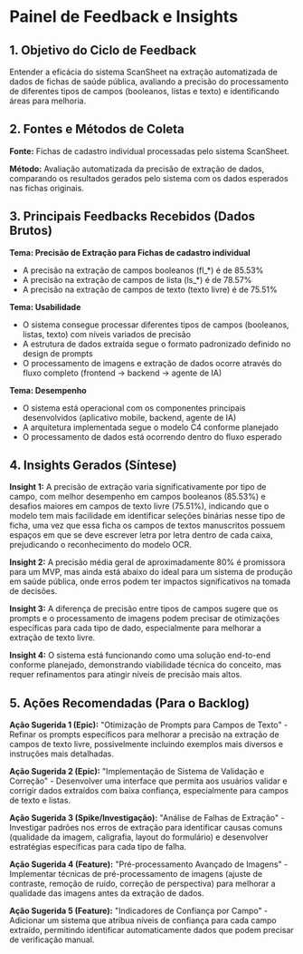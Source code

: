 # Painel de Feedback e Insights

## 1. Objetivo do Ciclo de Feedback
Entender a eficácia do sistema ScanSheet na extração automatizada de dados de fichas de saúde pública, avaliando a precisão do processamento de diferentes tipos de campos (booleanos, listas e texto) e identificando áreas para melhoria.

## 2. Fontes e Métodos de Coleta
**Fonte:** Fichas de cadastro individual processadas pelo sistema ScanSheet.

**Método:** Avaliação automatizada da precisão de extração de dados, comparando os resultados gerados pelo sistema com os dados esperados nas fichas originais.

## 3. Principais Feedbacks Recebidos (Dados Brutos)
**Tema: Precisão de Extração para Fichas de cadastro individual**
- A precisão na extração de campos booleanos (fl_*) é de 85.53%
- A precisão na extração de campos de lista (ls_*) é de 78.57%
- A precisão na extração de campos de texto (texto livre) é de 75.51%

**Tema: Usabilidade**
- O sistema consegue processar diferentes tipos de campos (booleanos, listas, texto) com níveis variados de precisão
- A estrutura de dados extraída segue o formato padronizado definido no design de prompts
- O processamento de imagens e extração de dados ocorre através do fluxo completo (frontend → backend → agente de IA)

**Tema: Desempenho**
- O sistema está operacional com os componentes principais desenvolvidos (aplicativo mobile, backend, agente de IA)
- A arquitetura implementada segue o modelo C4 conforme planejado
- O processamento de dados está ocorrendo dentro do fluxo esperado

## 4. Insights Gerados (Síntese)
**Insight 1:** A precisão de extração varia significativamente por tipo de campo, com melhor desempenho em campos booleanos (85.53%) e desafios maiores em campos de texto livre (75.51%), indicando que o modelo tem mais facilidade em identificar seleções binárias nesse tipo de ficha, uma vez que essa ficha os campos de textos manuscritos possuem espaços em que se deve escrever letra por letra dentro de cada caixa, prejudicando o reconhecimento do modelo OCR.

**Insight 2:** A precisão média geral de aproximadamente 80% é promissora para um MVP, mas ainda está abaixo do ideal para um sistema de produção em saúde pública, onde erros podem ter impactos significativos na tomada de decisões.

**Insight 3:** A diferença de precisão entre tipos de campos sugere que os prompts e o processamento de imagens podem precisar de otimizações específicas para cada tipo de dado, especialmente para melhorar a extração de texto livre.

**Insight 4:** O sistema está funcionando como uma solução end-to-end conforme planejado, demonstrando viabilidade técnica do conceito, mas requer refinamentos para atingir níveis de precisão mais altos.

## 5. Ações Recomendadas (Para o Backlog)
**Ação Sugerida 1 (Epic):** "Otimização de Prompts para Campos de Texto" - Refinar os prompts específicos para melhorar a precisão na extração de campos de texto livre, possivelmente incluindo exemplos mais diversos e instruções mais detalhadas.

**Ação Sugerida 2 (Epic):** "Implementação de Sistema de Validação e Correção" - Desenvolver uma interface que permita aos usuários validar e corrigir dados extraídos com baixa confiança, especialmente para campos de texto e listas.

**Ação Sugerida 3 (Spike/Investigação):** "Análise de Falhas de Extração" - Investigar padrões nos erros de extração para identificar causas comuns (qualidade da imagem, caligrafia, layout do formulário) e desenvolver estratégias específicas para cada tipo de falha.

**Ação Sugerida 4 (Feature):** "Pré-processamento Avançado de Imagens" - Implementar técnicas de pré-processamento de imagens (ajuste de contraste, remoção de ruído, correção de perspectiva) para melhorar a qualidade das imagens antes da extração de dados.

**Ação Sugerida 5 (Feature):** "Indicadores de Confiança por Campo" - Adicionar um sistema que atribua níveis de confiança para cada campo extraído, permitindo identificar automaticamente dados que podem precisar de verificação manual.